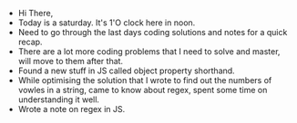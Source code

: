 - Hi There,
- Today is a saturday. It's 1'O clock here in noon.
- Need to go through the last days coding solutions and notes for a quick recap.
- There are a lot more coding problems that I need to solve and master, will move to them after that.
- Found a new stuff in JS called  object property shorthand.
- While optimising the solution that I wrote to find out the numbers of vowles in a string, came to know about regex, spent some time on understanding it well.
- Wrote a note on regex in JS.